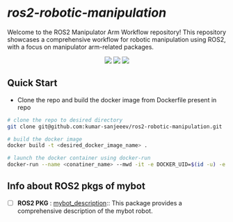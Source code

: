 # *ros2-robotic-manipulation*
Welcome to the ROS2 Manipulator Arm Workflow repository! This repository showcases a comprehensive workflow for robotic manipulation using ROS2, with a focus on manipulator arm-related packages.

<p align="center">
  <img src="https://img.shields.io/badge/ROS 2-humble-blueviolet"/>
  <img src="https://img.shields.io/badge/PyTorch-2.0-red"/>
  <img src="https://img.shields.io/badge/TensorFlow-2.11-orange"/>
</p>

## Quick Start
- Clone the repo and build the docker image from Dockerfile present in repo
```bash
# clone the repo to desired directory
git clone git@github.com:kumar-sanjeeev/ros2-robotic-manipulation.git

# build the docker image 
docker build -t <desired_docker_image_name> . 

# launch the docker container using docker-run 
docker-run --name <conatiner_name> --mwd -it -e DOCKER_UID=$(id -u) -e DOCKER_GID=$(id -g) -e DOCKER_USER=$(id -un) --no-gpu --no-rm <desired_docker_image_name>:latest
```

## Info about ROS2 pkgs of mybot
- [ ] **ROS2 PKG** : [mybot_description](mybot_description):: This package provides a comprehensive description of the mybot robot.

